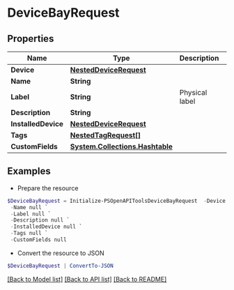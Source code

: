 # DeviceBayRequest
## Properties

Name | Type | Description | Notes
------------ | ------------- | ------------- | -------------
**Device** | [**NestedDeviceRequest**](NestedDeviceRequest.md) |  | 
**Name** | **String** |  | 
**Label** | **String** | Physical label | [optional] 
**Description** | **String** |  | [optional] 
**InstalledDevice** | [**NestedDeviceRequest**](NestedDeviceRequest.md) |  | [optional] 
**Tags** | [**NestedTagRequest[]**](NestedTagRequest.md) |  | [optional] 
**CustomFields** | [**System.Collections.Hashtable**](AnyType.md) |  | [optional] 

## Examples

- Prepare the resource
```powershell
$DeviceBayRequest = Initialize-PSOpenAPIToolsDeviceBayRequest  -Device null `
 -Name null `
 -Label null `
 -Description null `
 -InstalledDevice null `
 -Tags null `
 -CustomFields null
```

- Convert the resource to JSON
```powershell
$DeviceBayRequest | ConvertTo-JSON
```

[[Back to Model list]](../README.md#documentation-for-models) [[Back to API list]](../README.md#documentation-for-api-endpoints) [[Back to README]](../README.md)


